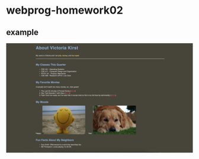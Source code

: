 # webprog-homework02

## example
<img src="https://github.com/JENGZY-devBoi/webprog-homework02/blob/ae61cb9be0cd0528cecd6c2abaf729f596cfca75/example-img.png" alt="example image" />
